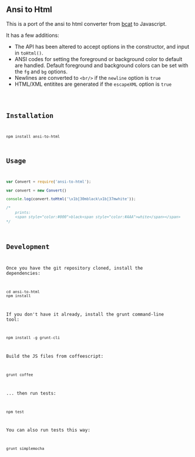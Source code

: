 ## Ansi to Html

This is a port of the ansi to html converter from [bcat](https://github.com/rtomayko/bcat/blob/master/lib/bcat/ansi.rb) to Javascript.

It has a few additions:

* The API has been altered to accept options in the constructor, and input in <code>toHtml()</code>.
* ANSI codes for setting the foreground or background color to default are handled. Default foreground and background colors can be set with the <code>fg</code> and <code>bg</code> options.
* Newlines are converted to <code>&lt;br/&gt;</code> if the <code>newline</code> option is <code>true</code>
* HTML/XML entitites are generated if the <code>escapeXML</code> option is <code>true</true>

## Installation

	npm install ansi-to-html

## Usage

```js
var Convert = require('ansi-to-html');

var convert = new Convert()

console.log(convert.toHtml('\x1b[30mblack\x1b[37mwhite'));

/*
	prints:
	<span style="color:#000">black<span style="color:#AAA">white</span></span>
*/
```

## Development

Once you have the git repository cloned, install the dependencies:

	cd ansi-to-html
	npm install

If you don't have it already, install the grunt command-line tool:

	npm install -g grunt-cli

Build the JS files from coffeescript:

	grunt coffee

... then run tests:

	npm test

You can also run tests this way:

	grunt simplemocha
